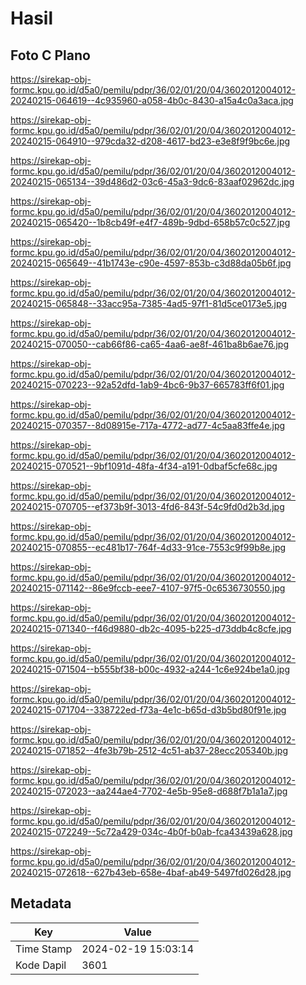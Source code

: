 # Hasil

## Foto C Plano

https://sirekap-obj-formc.kpu.go.id/d5a0/pemilu/pdpr/36/02/01/20/04/3602012004012-20240215-064619--4c935960-a058-4b0c-8430-a15a4c0a3aca.jpg

https://sirekap-obj-formc.kpu.go.id/d5a0/pemilu/pdpr/36/02/01/20/04/3602012004012-20240215-064910--979cda32-d208-4617-bd23-e3e8f9f9bc6e.jpg

https://sirekap-obj-formc.kpu.go.id/d5a0/pemilu/pdpr/36/02/01/20/04/3602012004012-20240215-065134--39d486d2-03c6-45a3-9dc6-83aaf02962dc.jpg

https://sirekap-obj-formc.kpu.go.id/d5a0/pemilu/pdpr/36/02/01/20/04/3602012004012-20240215-065420--1b8cb49f-e4f7-489b-9dbd-658b57c0c527.jpg

https://sirekap-obj-formc.kpu.go.id/d5a0/pemilu/pdpr/36/02/01/20/04/3602012004012-20240215-065649--41b1743e-c90e-4597-853b-c3d88da05b6f.jpg

https://sirekap-obj-formc.kpu.go.id/d5a0/pemilu/pdpr/36/02/01/20/04/3602012004012-20240215-065848--33acc95a-7385-4ad5-97f1-81d5ce0173e5.jpg

https://sirekap-obj-formc.kpu.go.id/d5a0/pemilu/pdpr/36/02/01/20/04/3602012004012-20240215-070050--cab66f86-ca65-4aa6-ae8f-461ba8b6ae76.jpg

https://sirekap-obj-formc.kpu.go.id/d5a0/pemilu/pdpr/36/02/01/20/04/3602012004012-20240215-070223--92a52dfd-1ab9-4bc6-9b37-665783ff6f01.jpg

https://sirekap-obj-formc.kpu.go.id/d5a0/pemilu/pdpr/36/02/01/20/04/3602012004012-20240215-070357--8d08915e-717a-4772-ad77-4c5aa83ffe4e.jpg

https://sirekap-obj-formc.kpu.go.id/d5a0/pemilu/pdpr/36/02/01/20/04/3602012004012-20240215-070521--9bf1091d-48fa-4f34-a191-0dbaf5cfe68c.jpg

https://sirekap-obj-formc.kpu.go.id/d5a0/pemilu/pdpr/36/02/01/20/04/3602012004012-20240215-070705--ef373b9f-3013-4fd6-843f-54c9fd0d2b3d.jpg

https://sirekap-obj-formc.kpu.go.id/d5a0/pemilu/pdpr/36/02/01/20/04/3602012004012-20240215-070855--ec481b17-764f-4d33-91ce-7553c9f99b8e.jpg

https://sirekap-obj-formc.kpu.go.id/d5a0/pemilu/pdpr/36/02/01/20/04/3602012004012-20240215-071142--86e9fccb-eee7-4107-97f5-0c6536730550.jpg

https://sirekap-obj-formc.kpu.go.id/d5a0/pemilu/pdpr/36/02/01/20/04/3602012004012-20240215-071340--f46d9880-db2c-4095-b225-d73ddb4c8cfe.jpg

https://sirekap-obj-formc.kpu.go.id/d5a0/pemilu/pdpr/36/02/01/20/04/3602012004012-20240215-071504--b555bf38-b00c-4932-a244-1c6e924be1a0.jpg

https://sirekap-obj-formc.kpu.go.id/d5a0/pemilu/pdpr/36/02/01/20/04/3602012004012-20240215-071704--338722ed-f73a-4e1c-b65d-d3b5bd80f91e.jpg

https://sirekap-obj-formc.kpu.go.id/d5a0/pemilu/pdpr/36/02/01/20/04/3602012004012-20240215-071852--4fe3b79b-2512-4c51-ab37-28ecc205340b.jpg

https://sirekap-obj-formc.kpu.go.id/d5a0/pemilu/pdpr/36/02/01/20/04/3602012004012-20240215-072023--aa244ae4-7702-4e5b-95e8-d688f7b1a1a7.jpg

https://sirekap-obj-formc.kpu.go.id/d5a0/pemilu/pdpr/36/02/01/20/04/3602012004012-20240215-072249--5c72a429-034c-4b0f-b0ab-fca43439a628.jpg

https://sirekap-obj-formc.kpu.go.id/d5a0/pemilu/pdpr/36/02/01/20/04/3602012004012-20240215-072618--627b43eb-658e-4baf-ab49-5497fd026d28.jpg


## Metadata

| Key        | Value               |
| ---------- | ------------------- |
| Time Stamp | 2024-02-19 15:03:14 |
| Kode Dapil | 3601                |



